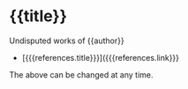 <!--{{template.comment}}-->

# {{title}}

Undisputed works of {{author}}

* [{{{references.title}}}]({{{references.link}}}

The above can be changed at any time.
